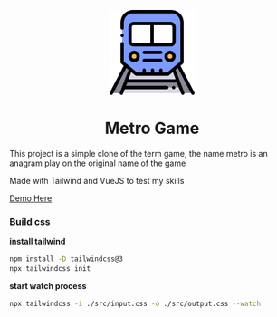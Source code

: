 <p align="center">
  <a><img src="./metro.png" height="150px" alt="FastAPI"></a>
</p>

<h1 align="center">Metro Game</h1> 

This project is a simple clone of the term game, the name metro is an anagram play on the original name of the game

Made with Tailwind and VueJS to test my skills

[Demo Here](https://gpocas.github.io/metro/)


### Build css

**install tailwind** 
```bash
npm install -D tailwindcss@3
npx tailwindcss init
```

**start watch process** 
```bash
npx tailwindcss -i ./src/input.css -o ./src/output.css --watch
```
